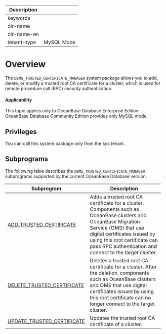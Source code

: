 | Description |                 |
|---------------|-----------------|
| keywords |                 |
| dir-name |                 |
| dir-name-en |                 |
| tenant-type | MySQL Mode |

# Overview

The `DBMS_TRUSTED_CERTIFICATE_MANAGER` system package allows you to add, delete, or modify a trusted root CA certificate for a cluster, which is used for remote procedure call (RPC) security authentication.

<main id="notice" >
  <h4>Applicability</h4>
  <p>This topic applies only to OceanBase Database Enterprise Edition. OceanBase Database Community Edition provides only MySQL mode. </p>
</main>

## Privileges

You can call this system package only from the sys tenant.

## Subprograms

The following table describes the `DBMS_TRUSTED_CERTIFICATE_MANAGER` subprograms supported by the current OceanBase Database version.

| Subprogram | Description |
| --------- | ----------------------------------------- |
| [ADD_TRUSTED_CERTIFICATE](200.add-trusted-certificate-mysql.md) | Adds a trusted root CA certificate for a cluster. Components such as OceanBase clusters and OceanBase Migration Service (OMS) that use digital certificates issued by using this root certificate can pass RPC authentication and connect to the target cluster.  |
| [DELETE_TRUSTED_CERTIFICATE](300.delete-trusted-certificat-mysql.md) | Deletes a trusted root CA certificate for a cluster. After the deletion, components such as OceanBase clsuters and OMS that use digital certificates issued by using this root certificate can no longer connect to the target cluster.  |
| [UPDATE_TRUSTED_CERTIFICATE](400.update-trusted-certificat-mysql.md) | Updates the trusted root CA certificate of a cluster.  |
